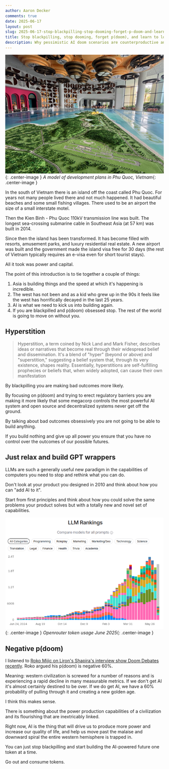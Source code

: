 ```yaml
---
author: Aaron Decker
comments: true
date: 2025-06-17
layout: post
slug: 2025-06-17-stop-blackpilling-stop-dooming-forget-p-doom-and-learn-to-love-building-gpt-wrappers
title: Stop blackpilling, stop dooming, forget p(doom), and learn to love building GPT wrappers
description: Why pessimistic AI doom scenarios are counterproductive and how embracing practical AI applications and building simple GPT-powered tools can be more valuable than endless speculation about existential risks.
--- 
```


![model plan for Phu Quoc](/images/blog/phu_quoc_plans.jpg){: .center-image }
_A model of development plans in Phu Quoc, Vietnam_{: .center-image }


In the south of Vietnam there is an island off the coast called Phu Quoc. For years not many people lived there and not much happened. It had beautiful beaches and some small fishing villages. There used to be an airport the size of a small interstate motel.

Then the Kien Binh - Phu Quoc 110kV transmission line was built. The longest sea-crossing submarine cable in Southeast Asia (at 57 km) was built in 2014.

Since then the island has been transformed. It has become filled with resorts, amusement parks, and luxury residential real estate. A new airport was built and the government made the island visa free for 30 days (the rest of Vietnam typically requires an e-visa even for short tourist stays).

All it took was power and capital.

The point of this introduction is to tie together a couple of things:

1. Asia is building things and the speed at which it's happening is incredible. 
2. The west has not been and as a kid who grew up in the 90s it feels like the west has horrifically decayed in the last 25 years.
3. AI is what we need to kick us into building again.
4. If you are blackpilled and p(doom) obsessed stop. The rest of the world is going to move on without you.


## Hyperstition

> Hyperstition, a term coined by Nick Land and Mark Fisher, describes ideas or narratives that become real through their widespread belief and dissemination. It's a blend of "hyper" (beyond or above) and "superstition," suggesting a belief system that, through its very existence, shapes reality. Essentially, hyperstitions are self-fulfilling prophecies or beliefs that, when widely adopted, can cause their own manifestation

By blackpilling you are making bad outcomes more likely. 

By focusing on p(doom) and trying to erect regulatory barriers you are making it more likely that some megacorp controls the most powerful AI system and open source and decentralized systems never get off the ground.

By talking about bad outcomes obsessively you are not going to be able to build anything.

If you build nothing and give up all power you ensure that you have no control over the outcomes of our possible futures.


## Just relax and build GPT wrappers

LLMs are such a generally useful new paradigm in the capabilities of computers you need to stop and rethink what you can do. 

Don't look at your product you designed in 2010 and think about how you can "add AI to it".

Start from first principles and think about how you could solve the same problems your product solves but with a totally new and novel set of capabilities. 

![openrouters token usage](/images/blog/token_usage_openrouter.png){: .center-image }
_Openrouter token usage June 2025_{: .center-image }


## Negative p(doom)

I listened to [Roko Mijic on Liron's Shapira's interview show Doom Debates recently](https://www.youtube.com/watch?v=AY4jD26RntE). Roko argued his p(doom) is negative 60%. 

Meaning: western civilization is screwed for a number of reasons and is experiencing a rapid decline in many measurable metrics. If we don't get AI it's almost certainly destined to be over. If we do get AI, we have a 60% probability of pulling through it and creating a new golden age.

I think this makes sense.

There is something about the power production capabilities of a civilization and its flourishing that are inextricably linked.

Right now, AI is the thing that will drive us to produce more power and increase our quality of life, and help us move past the malaise and downward spiral the entire western hemisphere is trapped in. 

You can just stop blackpilling and start building the AI-powered future one token at a time.

Go out and consume tokens. 

